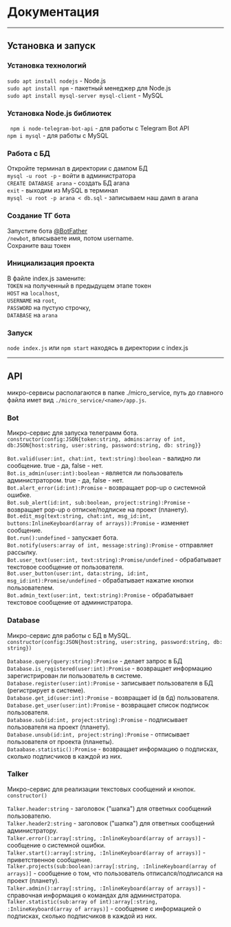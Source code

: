 # Документация

____

## Установка и запуск

### Установка технологий

`sudo apt install nodejs` - Node.js <br>
`sudo apt install npm` - пакетный менеджер для Node.js <br>
`sudo apt install mysql-server mysql-client` - MySQL

### Установка Node.js библиотек

` npm i node-telegram-bot-api` - для работы с Telegram Bot API <br>
`npm i mysql` - для работы с MySQL

### Работа с БД

Откройте терминал в директории с дампом БД <br>
`mysql -u root -p` - войти в администратора <br>
`CREATE DATABASE arana` - создать БД arana <br>
`exit` - выходим из MySQL в терминал <br>
`mysql -u root -p arana < db.sql` - записываем наш дамп в arana

### Создание ТГ бота

Запустите бота [@BotFather](https://t.me/BotFather) <br>
`/newbot`, вписываете имя, потом username. <br>
Сохраните ваш токен

### Инициализация проекта

В файле index.js замените: <br>
`TOKEN` на полученный в предыдущем этапе токен <br>
`HOST` на `localhost`, <br>
`USERNAME` на `root`, <br>
`PASSWORD` на пустую строчку, <br>
`DATABASE` на `arana`

### Запуск 

`node index.js` или `npm start` находясь в директории с index.js

____

## API
микро-сервисы располагаются в папке ./micro_service, путь до главного файла имет вид `./micro_service/<name>/app.js`.

### Bot

Микро-сервис для запуска телеграмм бота. <br>
`constructor(config:JSON{token:string, admins:array of int, db:JSON{host:string, user:string, password:string, db: string}}` <br>

`Bot.valid(user:int, chat:int, text:string):boolean` - валидно ли сообщение. true - да, false - нет. <br>
`Bot.is_admin(user:int):boolean` - является ли пользователь администратором. true - да, false - нет. <br>
`Bot.alert_error(id:int):Promise` - возвращает pop-up о системной ошибке. <br>
`Bot.sub_alert(id:int, sub:boolean, project:string):Promise` - возвращает pop-up о отписке/подписке на проект (планету). <br>
`Bot.edit_msg(text:string, chat:int, msg_id:int, buttons:InlineKeyboard(array of arrays)):Promise` - изменяет сообщение. <br>
`Bot.run():undefined` - запускает бота. <br>
`Bot.notify(users:array of int, message:string):Promise` - отправляет рассылку. <br>
`Bot.user_text(user:int, text:string):Promise/undefined` - обрабатывает текстовое сообщение от пользователя. <br>
`Bot.user_button(user:int, data:string, id:int, msg_id:int):Promise/undefined` - обрабатывает нажатие кнопки пользователем. <br>
`Bot.admin_text(user:int, text:string):Promise` - обрабатывает текстовое сообщение от администратора.

### Database

Микро-сервис для работы с БД в MySQL. <br>
`constructor(config:JSON{host:string, user:string, password:string, db: string})` <br>

`Database.query(query:string):Promise` - делает запрос в БД <br>
`Database.is_registered(user:int):Promise` - возвращает информацию зарегистрирован ли пользователь в системе. <br>
`Database.register(user:int):Promise` - записывает пользователя в БД (регистрирует в системе). <br>
`Database.get_id(user:int):Promise` - возвращает id (в бд) пользователя. <br>
`Database.get_user(user:int):Promise` - возвращает список подписок пользователя. <br>
`Database.sub(id:int, project:string):Promise` - подписывает пользователя на проект (планету). <br>
`Database.unsub(id:int, project:string):Promise` - отписывает пользователя от проекта (планеты). <br>
`Dataabase.statistic():Promise` - возвращает информацию о подписках, сколько подписчиков в каждой из них.

### Talker

Микро-сервис для реализации текстовых сообщений и кнопок. <br>
`constructor()` <br>

`Talker.header:string` - заголовок ("шапка") для ответных сообщений пользователю. <br>
`Talker.header2:string` - заголовок ("шапка") для ответных сообщений администратору. <br>
`Talker.error():array[:string, :InlineKeyboard(array of arrays)]` - сообщение о системной ошибки. <br>
`Talker.start():array[:string, :InlineKeyboard(array of arrays)]` - приветственное сообщение. <br>
`Talker.projects(sub:boolean):array[:string, :InlineKeyboard(array of arrays)]` - сообщение о том, что пользователь отписался/подписался на проект (планету). <br>
`Talker.admin():array[:string, :InlineKeyboard(array of arrays)]` - справочная информация о командах для администратора. <br>
`Talker.statistic(sub:array of int):array[:string, :InlineKeyboard(array of arrays)]` - сообщение с информацией о подписках, сколько подписчиков в каждой из них.
